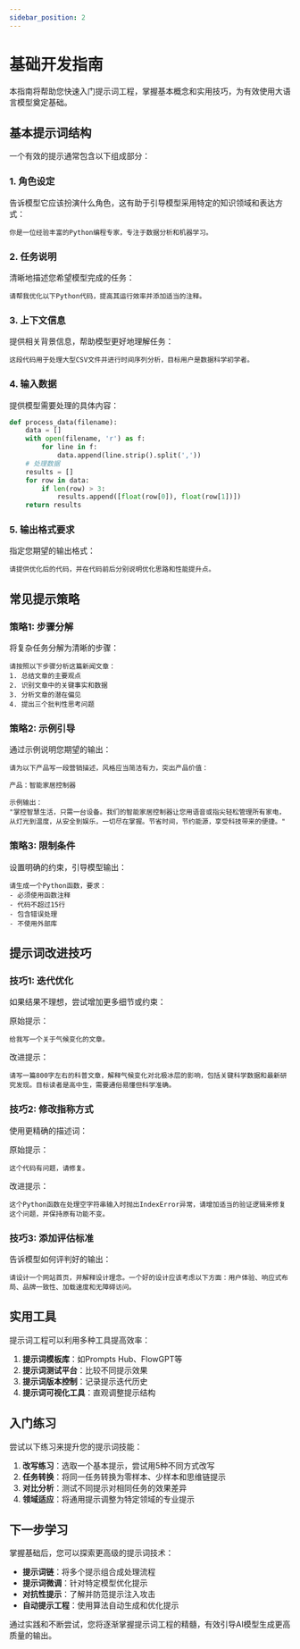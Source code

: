 ```yaml
---
sidebar_position: 2
---
```


# 基础开发指南

本指南将帮助您快速入门提示词工程，掌握基本概念和实用技巧，为有效使用大语言模型奠定基础。

## 基本提示词结构

一个有效的提示通常包含以下组成部分：

### 1. 角色设定

告诉模型它应该扮演什么角色，这有助于引导模型采用特定的知识领域和表达方式：

```
你是一位经验丰富的Python编程专家，专注于数据分析和机器学习。
```

### 2. 任务说明

清晰地描述您希望模型完成的任务：

```
请帮我优化以下Python代码，提高其运行效率并添加适当的注释。
```

### 3. 上下文信息

提供相关背景信息，帮助模型更好地理解任务：

```
这段代码用于处理大型CSV文件并进行时间序列分析，目标用户是数据科学初学者。
```

### 4. 输入数据

提供模型需要处理的具体内容：

```python
def process_data(filename):
    data = []
    with open(filename, 'r') as f:
        for line in f:
            data.append(line.strip().split(','))
    # 处理数据
    results = []
    for row in data:
        if len(row) > 3:
            results.append([float(row[0]), float(row[1])])
    return results
```

### 5. 输出格式要求

指定您期望的输出格式：

```
请提供优化后的代码，并在代码前后分别说明优化思路和性能提升点。
```

## 常见提示策略

### 策略1: 步骤分解

将复杂任务分解为清晰的步骤：

```
请按照以下步骤分析这篇新闻文章：
1. 总结文章的主要观点
2. 识别文章中的关键事实和数据
3. 分析文章的潜在偏见
4. 提出三个批判性思考问题
```

### 策略2: 示例引导

通过示例说明您期望的输出：

```
请为以下产品写一段营销描述，风格应当简洁有力，突出产品价值：

产品：智能家居控制器

示例输出：
"掌控智慧生活，只需一台设备。我们的智能家居控制器让您用语音或指尖轻松管理所有家电，从灯光到温度，从安全到娱乐，一切尽在掌握。节省时间，节约能源，享受科技带来的便捷。"
```

### 策略3: 限制条件

设置明确的约束，引导模型输出：

```
请生成一个Python函数，要求：
- 必须使用函数注释
- 代码不超过15行
- 包含错误处理
- 不使用外部库
```

## 提示词改进技巧

### 技巧1: 迭代优化

如果结果不理想，尝试增加更多细节或约束：

原始提示：
```
给我写一个关于气候变化的文章。
```

改进提示：
```
请写一篇800字左右的科普文章，解释气候变化对北极冰层的影响，包括关键科学数据和最新研究发现。目标读者是高中生，需要通俗易懂但科学准确。
```

### 技巧2: 修改指称方式

使用更精确的描述词：

原始提示：
```
这个代码有问题，请修复。
```

改进提示：
```
这个Python函数在处理空字符串输入时抛出IndexError异常，请增加适当的验证逻辑来修复这个问题，并保持原有功能不变。
```

### 技巧3: 添加评估标准

告诉模型如何评判好的输出：

```
请设计一个网站首页，并解释设计理念。一个好的设计应该考虑以下方面：用户体验、响应式布局、品牌一致性、加载速度和无障碍访问。
```

## 实用工具

提示词工程可以利用多种工具提高效率：

1. **提示词模板库**：如Prompts Hub、FlowGPT等
2. **提示词测试平台**：比较不同提示效果
3. **提示词版本控制**：记录提示迭代历史
4. **提示词可视化工具**：直观调整提示结构

## 入门练习

尝试以下练习来提升您的提示词技能：

1. **改写练习**：选取一个基本提示，尝试用5种不同方式改写
2. **任务转换**：将同一任务转换为零样本、少样本和思维链提示
3. **对比分析**：测试不同提示对相同任务的效果差异
4. **领域适应**：将通用提示调整为特定领域的专业提示

## 下一步学习

掌握基础后，您可以探索更高级的提示词技术：

- **提示词链**：将多个提示组合成处理流程
- **提示词微调**：针对特定模型优化提示
- **对抗性提示**：了解并防范提示注入攻击
- **自动提示工程**：使用算法自动生成和优化提示

通过实践和不断尝试，您将逐渐掌握提示词工程的精髓，有效引导AI模型生成更高质量的输出。 